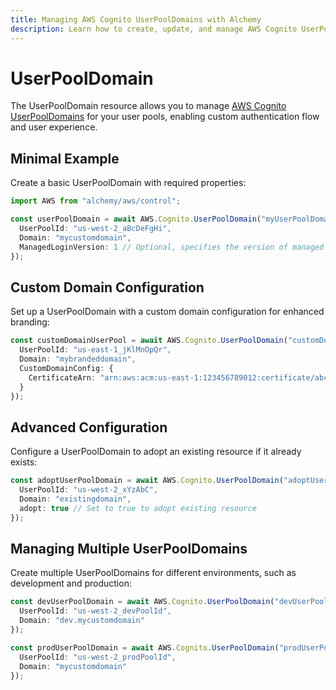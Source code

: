 ```yaml
---
title: Managing AWS Cognito UserPoolDomains with Alchemy
description: Learn how to create, update, and manage AWS Cognito UserPoolDomains using Alchemy Cloud Control.
---
```


# UserPoolDomain

The UserPoolDomain resource allows you to manage [AWS Cognito UserPoolDomains](https://docs.aws.amazon.com/cognito/latest/userguide/) for your user pools, enabling custom authentication flow and user experience.

## Minimal Example

Create a basic UserPoolDomain with required properties:

```ts
import AWS from "alchemy/aws/control";

const userPoolDomain = await AWS.Cognito.UserPoolDomain("myUserPoolDomain", {
  UserPoolId: "us-west-2_aBcDeFgHi",
  Domain: "mycustomdomain",
  ManagedLoginVersion: 1 // Optional, specifies the version of managed login
});
```

## Custom Domain Configuration

Set up a UserPoolDomain with a custom domain configuration for enhanced branding:

```ts
const customDomainUserPool = await AWS.Cognito.UserPoolDomain("customDomainUserPool", {
  UserPoolId: "us-east-1_jKlMnOpQr",
  Domain: "mybrandeddomain",
  CustomDomainConfig: {
    CertificateArn: "arn:aws:acm:us-east-1:123456789012:certificate/abcd1234-efgh-5678-ijkl-123456789012"
  }
});
```

## Advanced Configuration

Configure a UserPoolDomain to adopt an existing resource if it already exists:

```ts
const adoptUserPoolDomain = await AWS.Cognito.UserPoolDomain("adoptUserPoolDomain", {
  UserPoolId: "us-west-2_xYzAbC",
  Domain: "existingdomain",
  adopt: true // Set to true to adopt existing resource
});
```

## Managing Multiple UserPoolDomains

Create multiple UserPoolDomains for different environments, such as development and production:

```ts
const devUserPoolDomain = await AWS.Cognito.UserPoolDomain("devUserPoolDomain", {
  UserPoolId: "us-west-2_devPoolId",
  Domain: "dev.mycustomdomain"
});

const prodUserPoolDomain = await AWS.Cognito.UserPoolDomain("prodUserPoolDomain", {
  UserPoolId: "us-west-2_prodPoolId",
  Domain: "mycustomdomain"
});
```